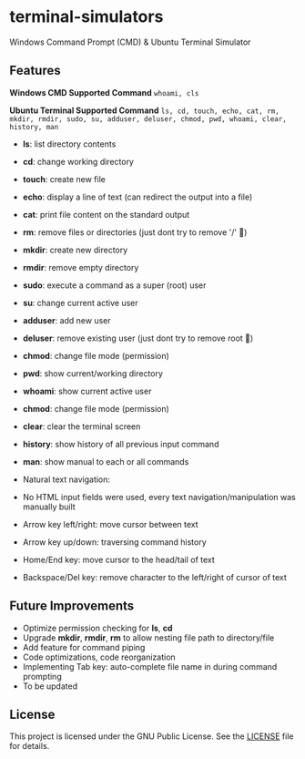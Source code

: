 # terminal-simulators
Windows Command Prompt (CMD) &amp; Ubuntu Terminal Simulator

## Features

**Windows CMD Supported Command**
`whoami, cls`

**Ubuntu Terminal Supported Command**
`ls, cd, touch, echo, cat, rm, mkdir, rmdir, sudo, su, adduser, deluser, chmod, pwd, whoami, clear, history, man`

-   **ls**: list directory contents
-   **cd**: change working directory
-   **touch**: create new file
-   **echo**: display a line of text (can redirect the output into a file)
-   **cat**: print file content on the standard output
-   **rm**: remove files or directories (just dont try to remove '/' 🤫)
-   **mkdir**: create new directory
-   **rmdir**: remove empty directory
-   **sudo**: execute a command as a super (root) user
-   **su**: change current active user
-   **adduser**: add new user
-   **deluser**: remove existing user (just dont try to remove root 👀)
-   **chmod**: change file mode (permission)
-   **pwd**: show current/working directory
-   **whoami**: show current active user
-   **chmod**: change file mode (permission)
-   **clear**: clear the terminal screen
-   **history**: show history of all previous input command
-   **man**: show manual to each or all commands
-   Natural text navigation:

-   No HTML input fields were used, every text navigation/manipulation was manually built
-   Arrow key left/right: move cursor between text
-   Arrow key up/down: traversing command history
-   Home/End key: move cursor to the head/tail of text
-   Backspace/Del key: remove character to the left/right of cursor of text

## Future Improvements

-   Optimize permission checking for  **ls**,  **cd**
-   Upgrade  **mkdir**,  **rmdir**,  **rm**  to allow nesting file path to directory/file
-   Add feature for command piping
-   Code optimizations, code reorganization
-   Implementing Tab key: auto-complete file name in during command prompting
-   To be updated

## License

This project is licensed under the GNU Public License. See the  [LICENSE](https://github.com/sethuaung/terminal-simulators/blob/main/LICENSE)  file for details.
